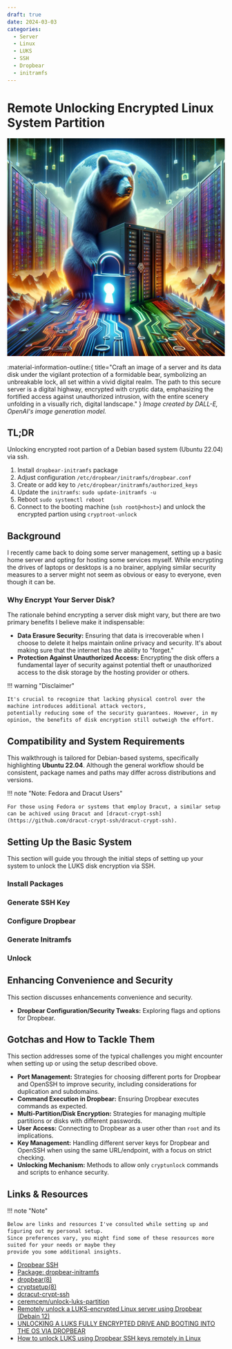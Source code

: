 ```yaml
---
draft: true
date: 2024-03-03
categories:
  - Server
  - Linux
  - LUKS
  - SSH
  - Dropbear
  - initramfs
---
```



# Remote Unlocking Encrypted Linux System Partition

![Unlocking LUKS vis Dropbear](../../../images/DALL-E/unlocking-luks-via-dropbear.webp)

:material-information-outline:{ title="Craft an image of a server and its data disk under the vigilant protection of a formidable bear, symbolizing an unbreakable lock, all set within a vivid digital realm. The path to this secure server is a digital highway, encrypted with cryptic data, emphasizing the fortified access against unauthorized intrusion, with the entire scenery unfolding in a visually rich, digital landscape." } *Image created by DALL-E, OpenAI's image generation model.*

## TL;DR

Unlocking encrypted root partion of a Debian based system (Ubuntu 22.04) via ssh.

1. Install `dropbear-initramfs` package
2. Adjust configuration `/etc/dropbear/initramfs/dropbear.conf`
3. Create or add key to `/etc/dropbear/initramfs/authorized_keys`
4. Update the `initramfs`: `sudo update-initramfs -u`
5. Reboot `sudo systemctl reboot`
6. Connect to the booting machine (`ssh root@<host>`) and unlock the encrypted partion using `cryptroot-unlock`

## Background

I recently came back to doing some server management, setting up a basic home server and opting for hosting some services myself. While encrypting the drives of laptops or desktops is a no brainer, applying similar security measures to a server might not seem as obvious or easy to everyone, even though it can be.

### Why Encrypt Your Server Disk?

The rationale behind encrypting a server disk might vary, but there are two primary benefits I believe make it indispensable:

- **Data Erasure Security:** Ensuring that data is irrecoverable when I choose to delete it helps maintain online privacy and security. It's about making sure that the internet has the ability to "forget."
- **Protection Against Unauthorized Access:** Encrypting the disk offers a fundamental layer of security against potential theft or unauthorized access to the disk storage by the hosting provider or others.

!!! warning "Disclaimer" 

    It's crucial to recognize that lacking physical control over the machine introduces additional attack vectors,
    potentially reducing some of the security guarantees. However, in my opinion, the benefits of disk encryption still outweigh the effort.


## Compatibility and System Requirements

This walkthrough is tailored for Debian-based systems, specifically highlighting **Ubuntu 22.04**.
Although the general workflow should be consistent, package names and paths may differ across distributions and versions.

!!! note "Note: Fedora and Dracut Users"

    For those using Fedora or systems that employ Dracut, a similar setup can be achived using Dracut and [dracut-crypt-ssh](https://github.com/dracut-crypt-ssh/dracut-crypt-ssh).

## Setting Up the Basic System

This section will guide you through the initial steps of setting up your system to unlock the LUKS disk encryption via SSH.

### Install Packages
### Generate SSH Key
### Configure Dropbear
### Generate Initramfs
### Unlock

## Enhancing Convenience and Security

This section discusses enhancements convenience and security.

- **Dropbear Configuration/Security Tweaks:** Exploring flags and options for Dropbear.


## Gotchas and How to Tackle Them

This section addresses some of the typical challenges you might encounter when setting up or using the setup described obove.

- **Port Management:** Strategies for choosing different ports for Dropbear and OpenSSH to improve security, including considerations for duplication and subdomains.
- **Command Execution in Dropbear:** Ensuring Dropbear executes commands as expected.
- **Multi-Partition/Disk Encryption:** Strategies for managing multiple partitions or disks with different passwords.
- **User Access:** Connecting to Dropbear as a user other than `root` and its implications.
- **Key Management:** Handling different server keys for Dropbear and OpenSSH when using the same URL/endpoint, with a focus on strict checking.
- **Unlocking Mechanism:** Methods to allow only `cryptunlock` commands and scripts to enhance security.


## Links & Resources

!!! note "Note"

    Below are links and resources I've consulted while setting up and figuring out my personal setup.
    Since preferences vary, you might find some of these resources more suited for your needs or maybe they
    provide you some additional insights.

* [Dropbear SSH](https://matt.ucc.asn.au/dropbear/dropbear.html)
* [Package: dropbear-initramfs](https://packages.ubuntu.com/jammy/dropbear-initramfs)
* [dropbear(8)](https://manpages.ubuntu.com/manpages/jammy/en/man8/dropbear.8.html)
* [cryptsetup(8)](https://manpages.ubuntu.com/manpages/jammy/en/man8/cryptsetup.8.html)
* [dcracut-crypt-ssh](https://github.com/dracut-crypt-ssh/dracut-crypt-ssh)
* [ceremcem/unlock-luks-partition](https://github.com/ceremcem/unlock-luks-partition)
* [Remotely unlock a LUKS-encrypted Linux server using Dropbear (Debain 12)](https://www.dwarmstrong.org/remote-unlock-dropbear/)
* [UNLOCKING A LUKS FULLY ENCRYPTED DRIVE AND BOOTING INTO THE OS VIA DROPBEAR](https://swissmade.host/en/blog/unlocking-a-luks-fully-encrypted-drive-and-booting-into-the-os-via-dropbear-ssh)
* [How to unlock LUKS using Dropbear SSH keys remotely in Linux](https://www.cyberciti.biz/security/how-to-unlock-luks-using-dropbear-ssh-keys-remotely-in-linux/)


